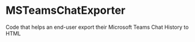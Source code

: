 # MSTeamsChatExporter
Code that helps an end-user export their Microsoft Teams Chat History to HTML
